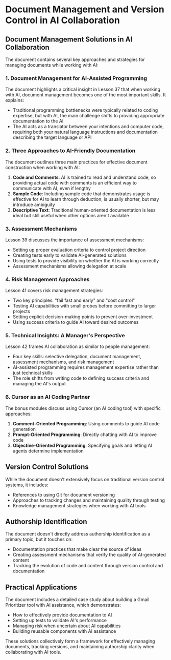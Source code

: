 # Document Management and Version Control in AI Collaboration

## Document Management Solutions in AI Collaboration

The document contains several key approaches and strategies for managing documents while working with AI:

### 1. Document Management for AI-Assisted Programming

The document highlights a critical insight in Lesson 37 that when working with AI, document management becomes one of the most important skills. It explains:

- Traditional programming bottlenecks were typically related to coding expertise, but with AI, the main challenge shifts to providing appropriate documentation to the AI
- The AI acts as a translator between your intentions and computer code, requiring both your natural language instructions and documentation describing the target language or API

### 2. Three Approaches to AI-Friendly Documentation

The document outlines three main practices for effective document construction when working with AI:

1. **Code and Comments**: AI is trained to read and understand code, so providing actual code with comments is an efficient way to communicate with AI, even if lengthy
2. **Sample Code**: Including sample code that demonstrates usage is effective for AI to learn through deduction, is usually shorter, but may introduce ambiguity
3. **Descriptive Text**: Traditional human-oriented documentation is less ideal but still useful when other options aren't available

### 3. Assessment Mechanisms

Lesson 39 discusses the importance of assessment mechanisms:

- Setting up proper evaluation criteria to control project direction
- Creating tests early to validate AI-generated solutions
- Using tests to provide visibility on whether the AI is working correctly
- Assessment mechanisms allowing delegation at scale

### 4. Risk Management Approaches

Lesson 41 covers risk management strategies:

- Two key principles: "fail fast and early" and "cost control"
- Testing AI capabilities with small probes before committing to larger projects
- Setting explicit decision-making points to prevent over-investment
- Using success criteria to guide AI toward desired outcomes

### 5. Technical Insights: A Manager's Perspective

Lesson 42 frames AI collaboration as similar to people management:

- Four key skills: selective delegation, document management, assessment mechanisms, and risk management
- AI-assisted programming requires management expertise rather than just technical skills
- The role shifts from writing code to defining success criteria and managing the AI's output

### 6. Cursor as an AI Coding Partner

The bonus modules discuss using Cursor (an AI coding tool) with specific approaches:

1. **Comment-Oriented Programming**: Using comments to guide AI code generation
2. **Prompt-Oriented Programming**: Directly chatting with AI to improve code
3. **Objective-Oriented Programming**: Specifying goals and letting AI agents determine implementation

## Version Control Solutions

While the document doesn't extensively focus on traditional version control systems, it includes:

- References to using Git for document versioning
- Approaches to tracking changes and maintaining quality through testing
- Knowledge management strategies when working with AI tools

## Authorship Identification

The document doesn't directly address authorship identification as a primary topic, but it touches on:

- Documentation practices that make clear the source of ideas
- Creating assessment mechanisms that verify the quality of AI-generated content
- Tracking the evolution of code and content through version control and documentation

## Practical Applications

The document includes a detailed case study about building a Gmail Prioritizer tool with AI assistance, which demonstrates:

- How to effectively provide documentation to AI
- Setting up tests to validate AI's performance
- Managing risk when uncertain about AI capabilities
- Building reusable components with AI assistance

These solutions collectively form a framework for effectively managing documents, tracking versions, and maintaining authorship clarity when collaborating with AI tools.
